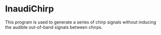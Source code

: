 # InaudiChirp
This program is used to generate a series of chirp signals without inducing the audible out-of-band signals between chirps.
